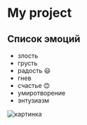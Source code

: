 # My project

## Список эмоций
* злость
* грусть
* радость :smiley:
* гнев
* счастье :blush:
* умиротворение
* энтузиазм

![картинка](https://berez.org/uploads/posts/2020-03/1584418352_s1200.jpg)
